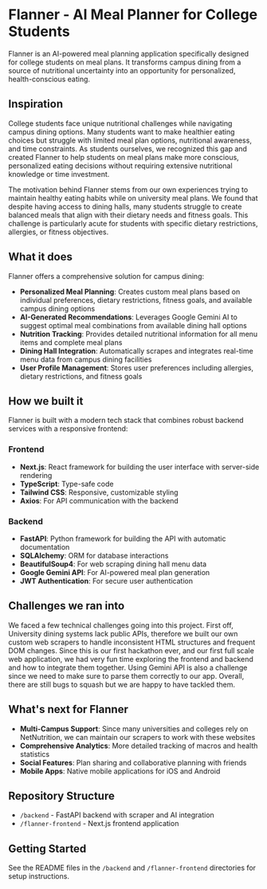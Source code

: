 # Flanner - AI Meal Planner for College Students


Flanner is an AI-powered meal planning application specifically designed for college students on meal plans. It transforms campus dining from a source of nutritional uncertainty into an opportunity for personalized, health-conscious eating.

## Inspiration

College students face unique nutritional challenges while navigating campus dining options. Many students want to make healthier eating choices but struggle with limited meal plan options, nutritional awareness, and time constraints. As students ourselves, we recognized this gap and created Flanner to help students on meal plans make more conscious, personalized eating decisions without requiring extensive nutritional knowledge or time investment.

The motivation behind Flanner stems from our own experiences trying to maintain healthy eating habits while on university meal plans. We found that despite having access to dining halls, many students struggle to create balanced meals that align with their dietary needs and fitness goals. This challenge is particularly acute for students with specific dietary restrictions, allergies, or fitness objectives.

## What it does

Flanner offers a comprehensive solution for campus dining:

- **Personalized Meal Planning**: Creates custom meal plans based on individual preferences, dietary restrictions, fitness goals, and available campus dining options
- **AI-Generated Recommendations**: Leverages Google Gemini AI to suggest optimal meal combinations from available dining hall options
- **Nutrition Tracking**: Provides detailed nutritional information for all menu items and complete meal plans
- **Dining Hall Integration**: Automatically scrapes and integrates real-time menu data from campus dining facilities
- **User Profile Management**: Stores user preferences including allergies, dietary restrictions, and fitness goals

## How we built it

Flanner is built with a modern tech stack that combines robust backend services with a responsive frontend:

### Frontend
- **Next.js**: React framework for building the user interface with server-side rendering
- **TypeScript**: Type-safe code
- **Tailwind CSS**: Responsive, customizable styling
- **Axios**: For API communication with the backend

### Backend
- **FastAPI**: Python framework for building the API with automatic documentation
- **SQLAlchemy**: ORM for database interactions
- **BeautifulSoup4**: For web scraping dining hall menu data
- **Google Gemini API**: For AI-powered meal plan generation
- **JWT Authentication**: For secure user authentication

## Challenges we ran into

We faced a few technical challenges going into this project. First off, University dining systems lack public APIs, therefore we built our own custom web scrapers to handle inconsistent HTML structures and frequent DOM changes. Since this is our first hackathon ever, and our first full scale web application, we had very fun time exploring the frontend and backend and how to integrate them together. Using Gemini API is also a challenge since we need to make sure to parse them correctly to our app. Overall, there are still bugs to squash but we are happy to have tackled them.

## What's next for Flanner

- **Multi-Campus Support**: Since many universities and colleges rely on NetNutrition, we can maintain our scrapers to work with these websites
- **Comprehensive Analytics**: More detailed tracking of macros and health statistics
- **Social Features**: Plan sharing and collaborative planning with friends
- **Mobile Apps**: Native mobile applications for iOS and Android

## Repository Structure

- `/backend` - FastAPI backend with scraper and AI integration
- `/flanner-frontend` - Next.js frontend application

## Getting Started

See the README files in the `/backend` and `/flanner-frontend` directories for setup instructions.
